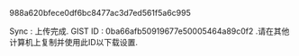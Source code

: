 988a620bfece0df6bc8477ac3d7ed561f5a6c995

Sync : 上传完成. GIST ID : 0ba66afb50919677e50005464a89c0f2 .请在其他计算机上复制并使用此ID以下载设置.
